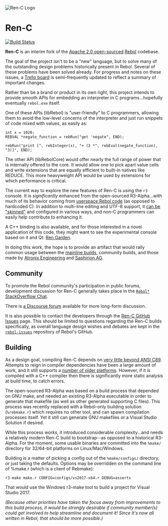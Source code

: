 ![Ren-C Logo][100]

# Ren-C
[![Build Status][101]](https://travis-ci.org/metaeducation/ren-c)


**Ren-C** is an interim fork of the [Apache 2.0 open-sourced][1] [Rebol][2] codebase.

[1]: http://www.rebol.com/cgi-bin/blog.r?view=0519
[2]: https://en.wikipedia.org/wiki/Rebol

The goal of the project isn't to be a "new" language, but to solve many of the outstanding
design problems historically present in Rebol.  Several of these problems have been solved
already.  For progress and notes on these issues, a [Trello board][3] is semi-frequently
updated to reflect a summary of important changes.

[3]: https://trello.com/b/l385BE7a/rebol3-porting-guide-ren-c-branch

Rather than be a brand or product in its own right, this project intends to provide smooth
APIs for embedding an interpreter in C programs...hopefully eventually `rebol.exe` itself.

One of these APIs (libRebol) is "user-friendly" to C programmers, allowing them to avoid the 
low-level concerns of the interpreter and just run snippets of code mixed with values, as
easily as:

    int x = 1020;
    REBVAL *negate_function = rebRun("get 'negate", END);

    rebRun("print [", rebInteger(x), "+ (2 *", rebEval(negate_function), "3)]", END);

The other API (libRebolCore) would offer nearly the full range of power that is internally
offered to the core.  It would allow one to pick apart value cells and write extensions
that are equally efficient to built-in natives like REDUCE.  This more heavyweight API
would be used by extensions for which performance is critical.

The current way to explore the new features of Ren-C is using the `r3` console.  It is
*significantly* enhanced from the open-sourced R3-Alpha...with much of its behavior coming
from [userspace Rebol code][4] (as opposed to hardcoded C).  In addition to multi-line
editing and UTF-8 support, it [can be "skinned"][5] and configured in various ways, and
non-C programmers can easily help contribute to enhancing it.

[4]: https://github.com/metaeducation/ren-c/blob/master/src/os/host-console.r 
[5]: https://github.com/r3n/reboldocs/wiki/User-and-Console 

A C++ binding is also available, and for those interested in a novel application of this
code, they might want to see the experimental console based on it and Qt: [Ren Garden][6].

[6]: http://rencpp.hostilefork.com

In doing this work, the hope is to provide an artifact that would rally common
usage between the [mainline builds][7], community builds, and those made by
[Atronix Engineering][8] and [Saphirion AG][9].

[7]: http://rebolsource.net
[8]: http://www.atronixengineering.com/downloads
[9]: http://development.saphirion.com/rebol/saphir/


## Community

To promote the Rebol community's participation in public forums, development discussion
for Ren-C generally takes place in the [`Rebol*` StackOverflow Chat][10].

[10]: http://rebolsource.net/go/chat-faq

There is [a Discourse forum][11] available for more long-form discussion.

[11]: https://forum.rebol.info

It is also possible to contact the developers through the [Ren-C GitHub Issues][11]
page.  This should be limited to questions regarding the Ren-C builds specifically, as
overall language design wishes and debates are kept in the [`rebol-issues`][12] repository
of Rebol's GitHub.

[12]: https://github.com/metaeducation/ren-c/issues
[13]: https://github.com/rebol/rebol-issues/issues


## Building

As a design goal, compiling Ren-C depends on [very little beyond ANSI C89][14].  Attempts
to reign in compiler dependencies have been a large amount of work, and it still supports
a [number of older platforms][15].  However, if it is compiled with a C++ compiler then
there is significantly more static analysis at build time, to catch errors.

[14]: https://github.com/metaeducation/ren-c/wiki/On-Building-Ren-C-With-Cpp-Compilers 
[15]: https://github.com/metaeducation/ren-c/blob/master/make/tools/systems.r

The open-sourced R3-Alpha was based on a build process that depended on GNU make, and
needed an existing R3-Alpha executable in order to generate that makefile (as well as other
generated supporting C files).  This process was recently replaced with a Rebol-only
building solution (`%rebmake.r`) which requires no other tool, and can spawn compilation
processes itself.  Yet it still can generate GNU makefiles or a Visual Studio Solution
if desired.

While this process *works*, it introduced considerable complexity...and needs a relatively
modern Ren-C build to bootstrap--as opposed to a historical R3-Alpha.  For the moment,
some usable binaries are committed into the `%make/` directory for 32/64-bit platforms
on Linux/Mac/Windows.

Building is a matter of picking a config out of the `%make/configs/` directory, or just
taking the defaults.  Options may be overridden on the command line of %make.r (which
is a client of Rebmake):

    r3-make make.r CONFIG=configs/vs2017-x64.r DEBUG=asserts

That would use the Windows r3-make tool to build a project for Visual Studio 2017.

*(Because other priorities have taken the focus away from improvements to this build
process, it would be strongly desirable if community member(s) could get involved to
help streamline and document it!  Since it's now *all* written in Rebol, that should be
more possible.)*


[100]: https://raw.githubusercontent.com/metaeducation/ren-c/master/ren-c-logo.png
[101]: https://travis-ci.org/metaeducation/ren-c.svg?branch=master
